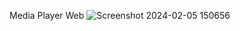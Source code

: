 Media Player Web
![Screenshot 2024-02-05 150656](https://github.com/pacetech90/mp3timur.github.io/assets/55420029/49295dd5-dcff-42b5-8fd0-25f31fa505a9)
